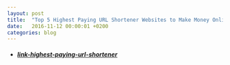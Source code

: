 ```yaml
---
layout: post
title:  "Top 5 Highest Paying URL Shortener Websites to Make Money Online 2016"
date:   2016-11-12 00:00:01 +0200
categories: blog
---
```

* ##### [link-highest-paying-url-shortener][link-highest-paying-url-shortener]
[link-highest-paying-url-shortener]: http://www.allhackingtools.com/2015/12/URL-Shortened-Websites-Make-Money.html

